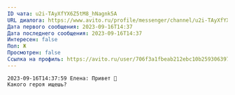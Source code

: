 ```yaml
---
ID чата: u2i-TAyXfYX6Z5tM8_hNagnk5A
URL диалога: https://www.avito.ru/profile/messenger/channel/u2i-TAyXfYX6Z5tM8_hNagnk5A
Дата первого сообщения: 2023-09-16T14:37
Дата последнего сообщения: 2023-09-16T14:37
Интересен: false
Пол: Ж
Просмотрен: false
Ссылка на профиль: https://avito.ru/user/706f3a1fbeab212ebc10b2593063972b/profile?id=3230258510&iid=3230258510&src=messenger&page_from=from_item_messenger
---
```

```Plain
2023-09-16T14:37:59 Елена: Привет 👋 
Какого героя ищешь?
```